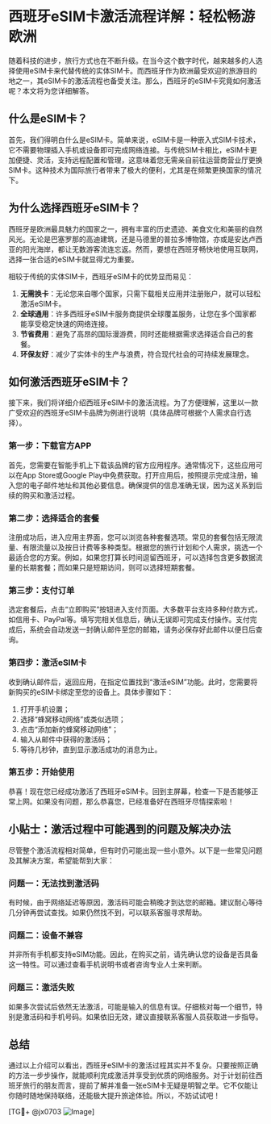 # 西班牙eSIM卡激活流程详解：轻松畅游欧洲

随着科技的进步，旅行方式也在不断升级。在当今这个数字时代，越来越多的人选择使用eSIM卡来代替传统的实体SIM卡。而西班牙作为欧洲最受欢迎的旅游目的地之一，其eSIM卡的激活流程也备受关注。那么，西班牙的eSIM卡究竟如何激活呢？本文将为您详细解答。

## 什么是eSIM卡？

首先，我们得明白什么是eSIM卡。简单来说，eSIM卡是一种嵌入式SIM卡技术，它不需要物理插入手机或设备即可完成网络连接。与传统SIM卡相比，eSIM卡更加便捷、灵活，支持远程配置和管理，这意味着您无需亲自前往运营商营业厅更换SIM卡。这种技术为国际旅行者带来了极大的便利，尤其是在频繁更换国家的情况下。

## 为什么选择西班牙eSIM卡？

西班牙是欧洲最具魅力的国家之一，拥有丰富的历史遗迹、美食文化和美丽的自然风光。无论是巴塞罗那的高迪建筑，还是马德里的普拉多博物馆，亦或是安达卢西亚的阳光海岸，都让无数游客流连忘返。然而，要想在西班牙畅快地使用互联网，选择一张合适的eSIM卡就显得尤为重要。

相较于传统的实体SIM卡，西班牙eSIM卡的优势显而易见：

1. **无需换卡**：无论您来自哪个国家，只需下载相关应用并注册账户，就可以轻松激活eSIM卡。
2. **全球通用**：许多西班牙eSIM卡服务商提供全球覆盖服务，让您在多个国家都能享受稳定快速的网络连接。
3. **节省费用**：避免了高昂的国际漫游费，同时还能根据需求选择适合自己的套餐。
4. **环保友好**：减少了实体卡的生产与浪费，符合现代社会的可持续发展理念。

## 如何激活西班牙eSIM卡？

接下来，我们将详细介绍西班牙eSIM卡的激活流程。为了方便理解，这里以一款广受欢迎的西班牙eSIM卡品牌为例进行说明（具体品牌可根据个人需求自行选择）。

### 第一步：下载官方APP

首先，您需要在智能手机上下载该品牌的官方应用程序。通常情况下，这些应用可以在App Store或Google Play中免费获取。打开应用后，按照提示完成注册，输入您的电子邮件地址和其他必要信息。确保提供的信息准确无误，因为这关系到后续的购买和激活过程。

### 第二步：选择适合的套餐

注册成功后，进入应用主界面，您可以浏览各种套餐选项。常见的套餐包括无限流量、有限流量以及按日计费等多种类型。根据您的旅行计划和个人需求，挑选一个最适合您的方案。例如，如果您打算长时间逗留西班牙，可以选择包含更多数据流量的长期套餐；而如果只是短期访问，则可以选择短期套餐。

### 第三步：支付订单

选定套餐后，点击“立即购买”按钮进入支付页面。大多数平台支持多种付款方式，如信用卡、PayPal等。填写完相关信息后，确认无误即可完成支付操作。支付完成后，系统会自动发送一封确认邮件至您的邮箱，请务必保存好此邮件以便日后查询。

### 第四步：激活eSIM卡

收到确认邮件后，返回应用，在指定位置找到“激活eSIM”功能。此时，您需要将新购买的eSIM卡绑定至您的设备上。具体步骤如下：
1. 打开手机设置；
2. 选择“蜂窝移动网络”或类似选项；
3. 点击“添加新的蜂窝移动网络”；
4. 输入从邮件中获得的激活码；
5. 等待几秒钟，直到显示激活成功的消息为止。

### 第五步：开始使用

恭喜！现在您已经成功激活了西班牙eSIM卡。回到主屏幕，检查一下是否能够正常上网。如果没有问题，那么恭喜您，已经准备好在西班牙尽情探索啦！

## 小贴士：激活过程中可能遇到的问题及解决办法

尽管整个激活流程相对简单，但有时仍可能出现一些小意外。以下是一些常见问题及其解决方案，希望能帮到大家：

### 问题一：无法找到激活码

有时候，由于网络延迟等原因，激活码可能会稍晚才到达您的邮箱。建议耐心等待几分钟再尝试查找。如果仍然找不到，可以联系客服寻求帮助。

### 问题二：设备不兼容

并非所有手机都支持eSIM功能。因此，在购买之前，请先确认您的设备是否具备这一特性。可以通过查看手机说明书或者咨询专业人士来判断。

### 问题三：激活失败

如果多次尝试后依然无法激活，可能是输入的信息有误。仔细核对每一个细节，特别是激活码和手机号码。如果依旧无效，建议直接联系客服人员获取进一步指导。

## 总结

通过以上介绍可以看出，西班牙eSIM卡的激活过程其实并不复杂。只要按照正确的方法一步步操作，就能顺利完成激活并享受到优质的网络服务。对于计划前往西班牙旅行的朋友而言，提前了解并准备一张eSIM卡无疑是明智之举。它不仅能让你随时随地保持联络，还能极大提升旅途体验。所以，不妨试试吧！

[TG💪+ @jx0703 ![Image](https://github.com/user-attachments/assets/dbca1d08-cadb-493c-b0ec-ad6f7a83f270)]
